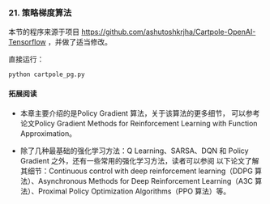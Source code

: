 ### 21. 策略梯度算法

本节的程序来源于项目 https://github.com/ashutoshkrjha/Cartpole-OpenAI-Tensorflow ，并做了适当修改。

直接运行：

```
python cartpole_pg.py
```

#### 拓展阅读

- 本章主要介绍的是Policy Gradient 算法，关于该算法的更多细节， 可以参考论文Policy Gradient Methods for Reinforcement Learning with Function Approximation。

- 除了几种最基础的强化学习方法：Q Learning、SARSA、DQN 和 Policy Gradient 之外，还有一些常用的强化学习方法，读者可以参阅 以下论文了解其细节：Continuous control with deep reinforcement learning（DDPG 算法）、Asynchronous Methods for Deep Reinforcement Learning（A3C 算法）、Proximal Policy Optimization Algorithms（PPO 算法）等。
